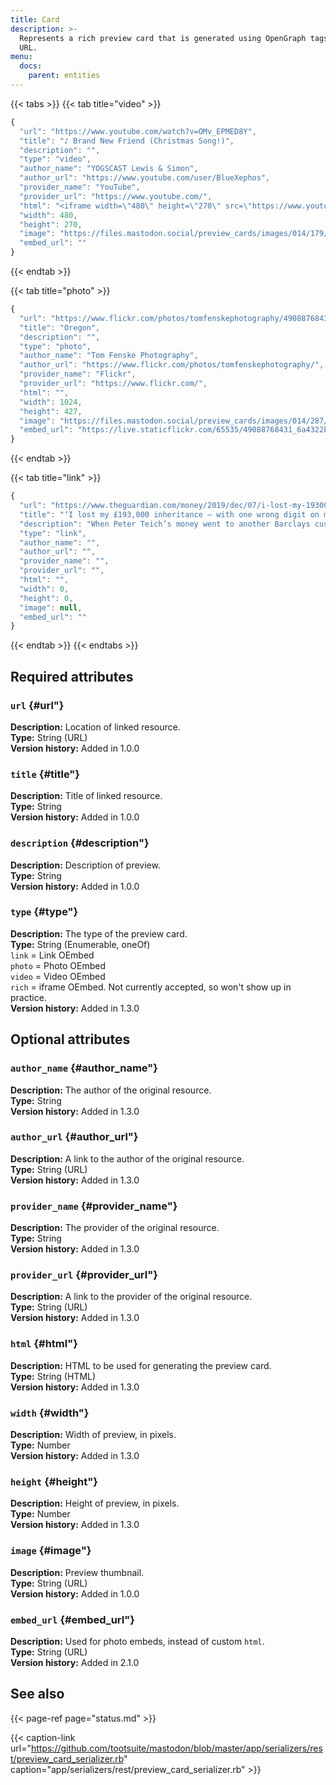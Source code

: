 ```yaml
---
title: Card
description: >-
  Represents a rich preview card that is generated using OpenGraph tags from a
  URL.
menu:
  docs:
    parent: entities
---
```


{{< tabs >}}
{{< tab title="video" >}}
```javascript
{
  "url": "https://www.youtube.com/watch?v=OMv_EPMED8Y",
  "title": "♪ Brand New Friend (Christmas Song!)",
  "description": "",
  "type": "video",
  "author_name": "YOGSCAST Lewis & Simon",
  "author_url": "https://www.youtube.com/user/BlueXephos",
  "provider_name": "YouTube",
  "provider_url": "https://www.youtube.com/",
  "html": "<iframe width=\"480\" height=\"270\" src=\"https://www.youtube.com/embed/OMv_EPMED8Y?feature=oembed\" frameborder=\"0\" allowfullscreen=\"\"></iframe>",
  "width": 480,
  "height": 270,
  "image": "https://files.mastodon.social/preview_cards/images/014/179/145/original/9cf4b7cf5567b569.jpeg",
  "embed_url": ""
}
```
{{< endtab >}}

{{< tab title="photo" >}}
```javascript
{
  "url": "https://www.flickr.com/photos/tomfenskephotography/49088768431/",
  "title": "Oregon",
  "description": "",
  "type": "photo",
  "author_name": "Tom Fenske Photography",
  "author_url": "https://www.flickr.com/photos/tomfenskephotography/",
  "provider_name": "Flickr",
  "provider_url": "https://www.flickr.com/",
  "html": "",
  "width": 1024,
  "height": 427,
  "image": "https://files.mastodon.social/preview_cards/images/014/287/139/original/651b1c6976817824.jpeg",
  "embed_url": "https://live.staticflickr.com/65535/49088768431_6a4322b3bb_b.jpg"
}
```
{{< endtab >}}

{{< tab title="link" >}}
```javascript
{
  "url": "https://www.theguardian.com/money/2019/dec/07/i-lost-my-193000-inheritance-with-one-wrong-digit-on-my-sort-code",
  "title": "‘I lost my £193,000 inheritance – with one wrong digit on my sort code’",
  "description": "When Peter Teich’s money went to another Barclays customer, the bank offered £25 as a token gesture",
  "type": "link",
  "author_name": "",
  "author_url": "",
  "provider_name": "",
  "provider_url": "",
  "html": "",
  "width": 0,
  "height": 0,
  "image": null,
  "embed_url": ""
}
```
{{< endtab >}}
{{< endtabs >}}

## Required attributes

### `url` {#url"}

**Description:** Location of linked resource.\
**Type:** String \(URL\)\
**Version history:** Added in 1.0.0

### `title` {#title"}

**Description:** Title of linked resource.\
**Type:** String\
**Version history:** Added in 1.0.0

### `description` {#description"}

**Description:** Description of preview.\
**Type:** String\
**Version history:** Added in 1.0.0

### `type` {#type"}

**Description:** The type of the preview card.\
**Type:** String \(Enumerable, oneOf\)\
`link` = Link OEmbed\
`photo` = Photo OEmbed\
`video` = Video OEmbed\
`rich` = iframe OEmbed. Not currently accepted, so won't show up in practice.\
**Version history:** Added in 1.3.0

## Optional attributes

### `author_name` {#author_name"}

**Description:** The author of the original resource.\
**Type:** String\
**Version history:** Added in 1.3.0

### `author_url` {#author_url"}

**Description:** A link to the author of the original resource.\
**Type:** String \(URL\)\
**Version history:** Added in 1.3.0

### `provider_name` {#provider_name"}

**Description:** The provider of the original resource.\
**Type:** String\
**Version history:** Added in 1.3.0

### `provider_url` {#provider_url"}

**Description:** A link to the provider of the original resource.\
**Type:** String \(URL\)\
**Version history:** Added in 1.3.0

### `html` {#html"}

**Description:** HTML to be used for generating the preview card.\
**Type:** String \(HTML\)\
**Version history:** Added in 1.3.0

### `width` {#width"}

**Description:** Width of preview, in pixels.\
**Type:** Number\
**Version history:** Added in 1.3.0

### `height` {#height"}

**Description:** Height of preview, in pixels.\
**Type:** Number\
**Version history:** Added in 1.3.0

### `image` {#image"}

**Description:** Preview thumbnail.\
**Type:** String \(URL\)\
**Version history:** Added in 1.0.0

### `embed_url` {#embed_url"}

**Description:** Used for photo embeds, instead of custom `html`.\
**Type:** String \(URL\)\
**Version history:** Added in 2.1.0

## See also

{{< page-ref page="status.md" >}}

{{< caption-link url="https://github.com/tootsuite/mastodon/blob/master/app/serializers/rest/preview_card_serializer.rb" caption="app/serializers/rest/preview\_card\_serializer.rb" >}}

